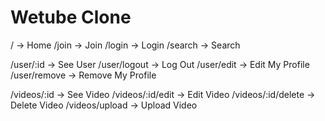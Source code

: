 # Wetube Clone

/ -> Home
/join -> Join
/login -> Login
/search -> Search

/user/:id -> See User
/user/logout -> Log Out
/user/edit -> Edit My Profile
/user/remove -> Remove My Profile

/videos/:id -> See Video
/videos/:id/edit -> Edit Video
/videos/:id/delete -> Delete Video
/videos/upload -> Upload Video
